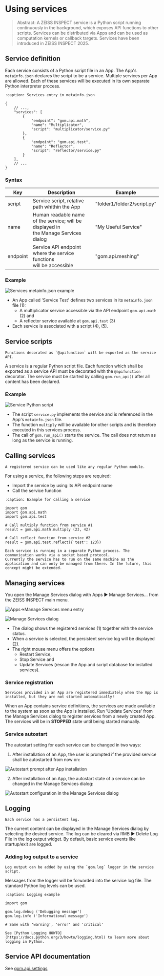 # Using services

> Abstract: A ZEISS INSPECT service is a Python script running continuously in the background, which exposes API functions to other scripts. Services can be distributed via Apps and can be used as computation kernels or callback targets. Services have been introduced in ZEISS INSPECT 2025.

## Service definition

Each service consists of a Python script file in an App. The App's `metainfo.json` declares the script to be a service. Multiple services per App are allowed. Each of these services will be executed in its own separate Python interpreter process.

```{code-block} json
:caption: Services entry in metainfo.json

{
    // ...,
    "services": [
        {
            "endpoint": "gom.api.math",
            "name": "Multiplicator",
            "script": "multiplicator/service.py"
        },
        {
            "endpoint": "gom.api.test",
            "name": "Reflector",
            "script": "reflector/service.py"
        }
    ],
    // ...
}
```

### Syntax

| Key      | Description                                                                                    | Example                     |
| -------- | ---------------------------------------------------------------------------------------------- | --------------------------- | 
| script   | Service script, relative path whithin the App 	                                                | "folder1/folder2/script.py" |
| name 	   | Human readable name of the service; will be displayed in<br>the Manage Services dialog         | "My Useful Service"         |
| endpoint | Service API endpoint where the service functions<br>will be accessible                         | "gom.api.meshing"           |

### Example

![Services metainfo.json example](assets/services_metainfo.png)

* An App called 'Service Test' defines two services in its `metainfo.json` file (1):
  * A multiplicator service accessible via the API endpoint `gom.api.math` (2) and
  * A reflector service available at `gom.api.test` (3)
* Each service is associated with a script (4), (5).

## Service scripts

```{note}
Functions decorated as `@apifunction` will be exported as the service API.
```

A service is a regular Python script file. Each function which shall be exported as a service API must be decorated with the `@apifunction` decorator. The service must be started by calling `gom.run_api()` after all content has been declared.

### Example 

![Service Python script](assets/service_script.png)

* The script `service.py` implements the service and is referenced in the App's `metainfo.json` file.
* The function `multiply` will be available for other scripts and is therefore executed in this services process.
* The call of `gom.run_api()`  starts the service. The call does not return as long as the service is running.

## Calling services

```{note}
A registered service can be used like any regular Python module.
```

For using a service, the following steps are required:
* Import the service by using its API endpoint name
* Call the service function

```{code-block} python
:caption: Example for calling a service 

import gom
import gom.api.math
import gom.api.test
 
# Call multiply function from service #1
result = gom.api.math.multiply (23, 42)
 
# Call reflect function from service #2
result = gom.api.test.reflect({'test': 123})
```

```{note}
Each service is running in a separate Python process. The communication works via a socket based protocol.
Currently the service has to run on the same machine as the application and can only be managed from there. In the future, this concept might be extended.
```

## Managing services

You open the Manage Services dialog with Apps ► Manage Services... from the ZEISS INSPECT main menu.

![Apps->Manage Services menu entry](assets/manage_services.png)

![Manage Services dialog](assets/manage_services_dialog.png)

* The dialog shows the registered services (1) together with the service status.
* When a service is selected, the persistent service log will be displayed (2).
* The right mouse menu offers the options
    * Restart Service,
    * Stop Service and
    * Update Services (rescan the App and script database for installed services).

### Service registration

```{important}
Services provided in an App are registered immediately when the App is installed, but they are not started automatically!
```

When an App contains service definitions, the services are made available to the system as soon as the App is installed. Run 'Update Services' from the Manage Services dialog to register services from a newly created App. The services will be in **STOPPED** state until being started manually.

### Service autostart

The autostart setting for each service can be changed in two ways:

1. After installation of an App, the user is prompted if the provided service shall be autostarted from now on:

![Autostart prompt after App installation](assets/service_autostart-1.png)

2. After installation of an App, the autostart state of a service can be changed in the Manage Services dialog:

![Autostart configuration in the Manage Services dialog](assets/service_autostart-2.png)

## Logging

```{hint}
Each service has a persistent log.
```

The current content can be displayed in the Manage Services dialog by selecting the desired service. The log can be cleared via RMB ► Delete Log File in the log output widget. By default, basic service events like startup/exit are logged.

### Adding log output to a service

```{hint}
Log output can be added by using the `gom.log` logger in the service script.
```

Messages from the logger will be forwarded into the service log file. The standard Python log levels can be used.

```{code-block} python
:caption: Logging example

import gom
 
gom.log.debug ('Debugging message')
gom.log.info ('Informational message')
 
# Same with 'warning', 'error' and 'critical'
```

```{seealso}
See [Python Logging HOWTO](https://docs.python.org/3/howto/logging.html) to learn more about logging in Python.
```

## Service API documentation

See <a href=""></a>[gom.api.settings](../../python_api/python_api.md#gom-api-settings)
